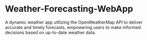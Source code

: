 # Weather-Forecasting-WebApp
A dynamic weather app utilizing the OpenWeatherMap API to deliver accurate and timely forecasts, empowering users to make informed decisions based on up-to-date weather data.
